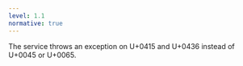 ```yaml
---
level: 1.1
normative: true
---
```


The service throws an exception on U+0415 and U+0436 instead of U+0045 or U+0065.